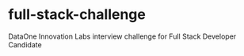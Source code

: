 # full-stack-challenge
DataOne Innovation Labs interview challenge for Full Stack Developer Candidate
